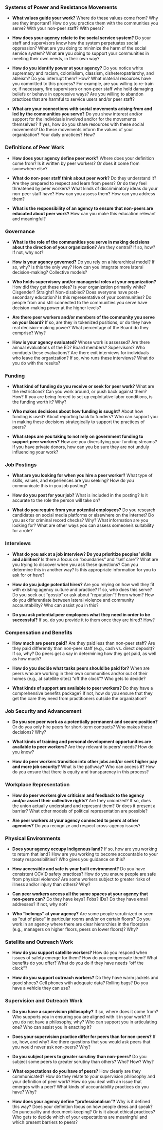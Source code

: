 ### Systems of Power and Resistance Movements

- **What values guide your work?** Where do these values come from? Why are they important? How do you practice them with the communities you serve? With your non-peer staff? With peers?

- **How does your agency relate to the social service system?** Do your staff and supervisors know how the system perpetuates social oppression? What are you doing to minimize the harm of the social service system? What are you doing to support your communities in meeting their own needs, in their own way?

- **How do you identify power at your agency?** Do you notice white supremacy and racism, colonialism, classism, cisheteropatriarchy, and ableism? Do you interrupt them? How? What material resources have you committed to this process? For example, are you willing to re-train or, if necessary, fire supervisors or non-peer staff who hold damaging beliefs or behave in oppressive ways? Are you willing to abandon practices that are harmful to service users and/or peer staff?

- **What are your connections with social movements arising from and led by the communities you serve?** Do you show interest and/or support for the individuals involved and/or for the movements themselves? If yes, how do you share resources with these social movements? Do these movements inform the values of your organization? Your daily practices? How?

### Definitions of Peer Work

- **How does your agency define peer work?** Where does your definition come from? Is it written by peer workers? Or does it come from somewhere else?

- **What do non-peer staff think about peer work?** Do they understand it? Are they prepared to respect and learn from peers? Or do they feel threatened by peer workers? What kinds of discriminatory ideas do your non-peer staff have? How can you assess them? How can you address them?

- **What is the responsibility of an agency to ensure that non-peers are educated about peer work?** How can you make this education relevant and meaningful?

### Governance

- **What is the role of the communities you serve in making decisions about the direction of your organization?** Are they central? If so, how? If not, why not?

- **How is your agency governed?** Do you rely on a hierarchical model? If so, why? Is this the only way? How can you integrate more lateral decision-making? Collective models?

- **Who holds supervisory and/or managerial roles at your organization?** How did they get these roles? Is your organization primarily white? Cisgender? Straight? Non-disabled? Does everyone have post-secondary education? Is this representative of your communities? Do people from and still connected to the communities you serve have decision-making power at the higher levels?

- **Are there peer workers and/or members of the community you serve on your Board?** If so, are they in tokenized positions, or do they have real decision-making power? What percentage of the Board do they comprise? Why?

- **How is your agency evaluated?** Whose work is assessed? Are there annual evaluations of the ED? Board members? Supervisors? Who conducts these evaluations? Are there exit interviews for individuals who leave the organization? If so, who runs these interviews? What do you do with the results?

### Funding

- **What kind of funding do you receive or seek for peer work?** What are the restrictions? Can you work around, or push back against them? How? If you are being forced to set up exploitative labor conditions, is the funding worth it? Why?

- **Who makes decisions about how funding is sought?** About how funding is used? About reporting back to funders? Who can support you in making these decisions strategically to support the practices of peers?

- **What steps are you taking to not rely on government funding to support peer workers?** How are you diversifying your funding streams? If you have private donors, how can you be sure they are not unduly influencing your work?

### Job Postings

- **What are you looking for when you hire a peer worker?** What type of skills, values, and experiences are you seeking? How do you communicate this in you job posting?

- **How do you post for your job?** What is included in the posting? Is it accurate to the role the person will take on?

- **What do you require from your potential employees?** Do you research candidates on social media platforms or elsewhere on the internet? Do you ask for criminal record checks? Why? What information are you looking for? What are other ways you can assess someone’s suitability for a role?

### Interviews

- **What do you ask at a job interview? Do you prioritize peoples’ skills and abilities?** Is there a focus on “boundaries” and “self care”? What are you trying to discover when you ask these questions? Can you determine this in another way? Is this appropriate information for you to ask for or have?

- **How do you judge potential hires?** Are you relying on how well they fit with existing agency culture and practice? If so, who does this serve? Do you seek out “gossip” or ask about “reputation”? From whom? How do you differentiate between lateral violence and community accountability? Who can assist you in this?

- **Do you ask potential peer employees what they need in order to be successful?** If so, do you provide it to them once they are hired? How?

### Compensation and Benefits

- **How much are peers paid?** Are they paid less than non-peer staff? Are they paid differently than non-peer staff (e.g., cash vs. direct deposit)? If so, why? Do peers get a say in determining how they get paid, as well as how much?

- **How do you decide what tasks peers should be paid for?** When are peers who are working in their own communities and/or out of their homes (e.g., at satellite sites) “off the clock”? Who gets to decide?

- **What kinds of support are available to peer workers?** Do they have a comprehensive benefits package? If not, how do you ensure that they get the care they need from practitioners outside the organization?

### Job Security and Advancement

- **Do you see peer work as a potentially permanent and secure position?** Or do you only hire peers for short-term contracts? Who makes these decisions? Why?

- **What kinds of training and personal development opportunities are available to peer workers?** Are they relevant to peers’ needs? How do you know?

- **How do peer workers transition into other jobs and/or seek higher pay and more job security?** What is the pathway? Who can access it? How do you ensure that there is equity and transparency in this process?

### Workplace Representation

- **How do peer workers give criticism and feedback to the agency and/or assert their collective rights?** Are they unionized? If so, does the union actually understand and represent them? Or does it present a barrier? What other models of political representation are possible?

- **Are peer workers at your agency connected to peers at other agencies?** Do you recognize and respect cross-agency issues?

### Physical Environments

- **Does your agency occupy Indigenous land?** If so, how are you working to return that land? How are you working to become accountable to your treaty responsibilities? Who gives you guidance on this?

- **How accessible and safe is your built environment?** Do you have consistent COVID safety practices? How do you ensure people are safe from physical violence? Are some workers subject to greater risks of illness and/or injury than others? Why?

- **Can peer workers access all the same spaces at your agency that non-peers can?** Do they have keys? Fobs? IDs? Do they have email addresses? If not, why not?

- **Who “belongs” at your agency?** Are some people scrutinized or seen as “out of place” in particular rooms and/or on certain floors? Do you work in an agency where there are clear hierarchies in the floorplan (e.g., managers on higher floors, peers on lower floors)? Why?

### Satellite and Outreach Work

- **How do you support satellite workers?** How do you respond when issues of safety emerge for them? How do you compensate them? What benefits do you offer? What do you do if they have needs “off the clock”?

- **How do you support outreach workers?** Do they have warm jackets and good shoes? Cell phones with adequate data? Rolling bags? Do you have a vehicle they can use?

### Supervision and Outreach Work

- **Do you have a supervision philosophy?** If so, where does it come from? Who supports you in ensuring you are aligned with it in your work? If you do not have a philosophy, why? Who can support you in articulating one? Who can assist you in enacting it?

- **Does your supervision practice differ for peers than for non-peers?** If so, how, and why? Are there questions that you would ask peers that you would never ask non-peers? Why?

- **Do you subject peers to greater scrutiny than non-peers?** Do you subject some peers to greater scrutiny than others? Who? How? Why?

- **What expectations do you have of peers?** How clearly are they communicated? How do they relate to your supervision philosophy and your definition of peer work? How do you deal with an issue that emerges with a peer? What kinds of accountability practices do you have? Why?

- **How does your agency define “professionalism”?** Why is it defined this way? Does your definition focus on how people dress and speak? On punctuality and document-keeping? Or is it about ethical practices? Who gets to decide which of your expectations are meaningful and which present barriers to peers?